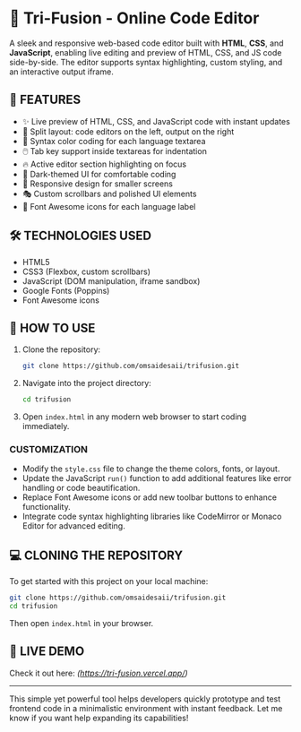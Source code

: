 
# 🎯 Tri-Fusion - Online Code Editor

A sleek and responsive web-based code editor built with **HTML**, **CSS**, and **JavaScript**, enabling live editing and preview of HTML, CSS, and JS code side-by-side. The editor supports syntax highlighting, custom styling, and an interactive output iframe.

## 🚀 FEATURES

- ✨ Live preview of HTML, CSS, and JavaScript code with instant updates
- 🧩 Split layout: code editors on the left, output on the right
- 🎨 Syntax color coding for each language textarea
- 🖱️ Tab key support inside textareas for indentation
- 🔥 Active editor section highlighting on focus
- 🌙 Dark-themed UI for comfortable coding
- 📱 Responsive design for smaller screens
- 🎭 Custom scrollbars and polished UI elements
- 🎯 Font Awesome icons for each language label

## 🛠️ TECHNOLOGIES USED

- HTML5
- CSS3 (Flexbox, custom scrollbars)
- JavaScript (DOM manipulation, iframe sandbox)
- Google Fonts (Poppins)
- Font Awesome icons

## 🔧 HOW TO USE

1. Clone the repository:
   ```bash
   git clone https://github.com/omsaidesaii/trifusion.git
   ```

2. Navigate into the project directory:
   ```bash
   cd trifusion
   ```

3. Open `index.html` in any modern web browser to start coding immediately.

### **CUSTOMIZATION**

- Modify the `style.css` file to change the theme colors, fonts, or layout.
- Update the JavaScript `run()` function to add additional features like error handling or code beautification.
- Replace Font Awesome icons or add new toolbar buttons to enhance functionality.
- Integrate code syntax highlighting libraries like CodeMirror or Monaco Editor for advanced editing.

## 💻 CLONING THE REPOSITORY

To get started with this project on your local machine:

```bash
git clone https://github.com/omsaidesaii/trifusion.git
cd trifusion
```

Then open `index.html` in your browser.

## 📌 LIVE DEMO

Check it out here: *(https://tri-fusion.vercel.app/)*

---

This simple yet powerful tool helps developers quickly prototype and test frontend code in a minimalistic environment with instant feedback. Let me know if you want help expanding its capabilities!
